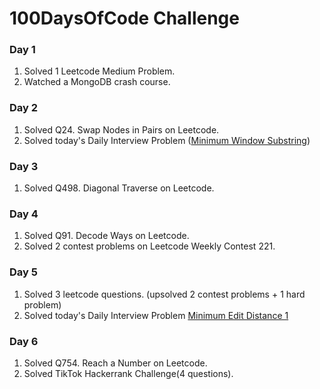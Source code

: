 #  100DaysOfCode Challenge

### Day 1
1. Solved 1 Leetcode Medium Problem.
2. Watched a MongoDB crash course.

### Day 2
1. Solved Q24. Swap Nodes in Pairs on Leetcode.
2. Solved today's Daily Interview Problem ([Minimum Window Substring](https://github.com/codeShuriken/100-days-of-code/blob/master/Day2/MinimumWindowSubString.java))

### Day 3
1. Solved Q498. Diagonal Traverse on Leetcode.

### Day 4
1. Solved Q91. Decode Ways on Leetcode.
2. Solved 2 contest problems on Leetcode Weekly Contest 221.

### Day 5
1. Solved 3 leetcode questions. (upsolved 2 contest problems + 1 hard problem)
2. Solved today's Daily Interview Problem [Minimum Edit Distance 1](https://github.com/codeShuriken/100-days-of-code/blob/master/Day5/MinDistOne.java)

### Day 6
1. Solved Q754. Reach a Number on Leetcode.
2. Solved TikTok Hackerrank Challenge(4 questions).
